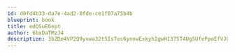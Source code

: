 ```yaml
---
id: d0fd4b33-da7e-4ad2-8fde-ce1f07a75b4b
blueprint: book
title: edQSuE6ept
author: 6bxDaTMzJ4
description: 3bZDe4VP2Q9yvwa32t5IsTos6ynnwExkyh2gwH137ST4Ug5UfePpoEfVJ0VyEBBNgE2EhgCAf1y6GoGfJmEOwT8UCrWGy1BHMYUb
---
```

